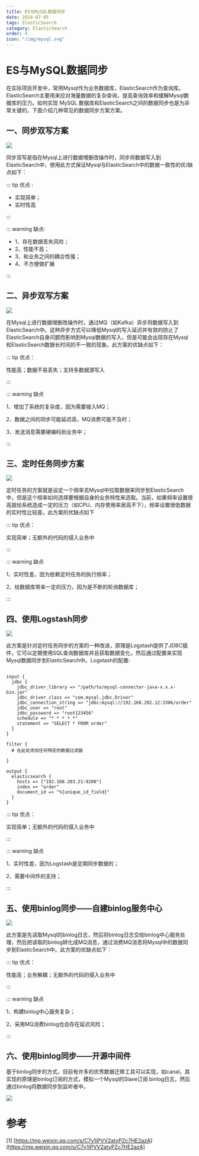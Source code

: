 ```yaml
---
title: ES与MySQL数据同步
date: 2024-07-05
tags: ElasticSearch
category: ElasticSearch
order: 4
icon: "/img/mysql.svg"
---
```


<!--more--->

# ES与MySQL数据同步

 在实际项目开发中，常用Mysql作为业务数据库，ElasticSearch作为查询库。ElasticSearch主要用来应对海量数据的复杂查询，提高查询效率和缓解Mysql数据库的压力。如何实现 MySQL 数据库和ElasticSearch之间的数据同步也是为非常关键的，下面介绍几种常见的数据同步方案方案。

## 一、同步双写方案

![](/image\es\es14.png)

 同步双写是指在Mysql上进行数据增删改操作时，同步将数据写入到ElasticSearch中，使用此方式保证Mysql与ElasticSearch中的数据一致性的优/缺点如下：

::: tip 优点 :

-  实现简单；
- 实时性高      

:::

::: warning 缺点:

-  1、存在数据丢失风险；
- 2、性能不高；
- 3、和业务之间的耦合性强；
- 4、不方便做扩展 

:::

## 二、异步双写方案

![](/image\es\es15.png)

在Mysql上进行数据增删改操作时，通过MQ（如Kafka）异步将数据写入到ElasticSearch中。这种异步方式可以降低Mysql的写入延迟并有效的防止了ElasticSearch自身问题而影响到Mysql数据的写入，但是可能会出现存在Mysql和ElasticSearch数据长时间的不一致的现象。此方案的优缺点如下：

::: tip 优点：

性能高；数据不易丢失；支持多数据源写入

:::

::: warning 缺点

1、增加了系统的复杂度，因为需要接入MQ；

2、数据之间的同步可能延迟高，MQ消费可能不及时；

3、发送消息需要硬编码到业务中；

:::

## 三、定时任务同步方案

![](/image\es\es16.png)

 定时任务的方案就是设定一个频率去Mysql中拉取数据来同步到ElasticSearch中，但是这个频率如何选择要根据自身的业务特性来选取。当前，如果频率设置很高就给系统造成一定的压力（如CPU、内存使用率居高不下），频率设置很低数据的实时性比较差。此方案的优缺点如下

::: tip 优点：

实现简单；无额外的代码的侵入业务中

:::

::: warning 缺点

1、实时性差，因为依赖定时任务的执行频率；

2、给数据库带来一定的压力，因为是不断的轮询数据库；

:::

## 四、使用Logstash同步

![](/image\es\es17.png)

此方案是针对定时任务同步的方案的一种改进，原理是Logstash提供了JDBC插件，它可以定期使用SQL查询数据库并且获取数据变化，然后通过配置来实现Mysql数据同步到ElasticSearch中。Logstash的配置:

```

input {
  jdbc {
    jdbc_driver_library => "/path/to/mysql-connector-java-x.x.x-bin.jar"
    jdbc_driver_class => "com.mysql.jdbc.Driver"
    jdbc_connection_string => "jdbc:mysql://192.168.202.12:3306/order"
    jdbc_user => "root"
    jdbc_password => "root123456"
    schedule => "* * * * *"
    statement => "SELECT * FROM order"
  }
}
 
filter {
  # 在此处添加任何特定的数据过滤器
  
}
 
output {
  elasticsearch {
    hosts => ["192.168.203.21:9200"]
    index => "order"
    document_id => "%{unique_id_field}"
  }
}
```

::: tip 优点：

实现简单；无额外的代码的侵入业务中

:::

::: warning 缺点

1、实时性差，因为Logstash是定期同步数据的；

2、需要中间件的支持；

:::

## 五、使用binlog同步——自建binlog服务中心

![](/image\es\es18.png)

此方案是先读取Mysql的binlog日志，然后将binlog日志交给binlog中心服务处理，然后把读取的binlog转化成MQ消息，通过消费MQ消息将Mysql中的数据同步到ElasticSearch中。此方案的优缺点如下：

::: tip 优点：

性能高；业务解耦；无额外的代码的侵入业务中

:::

::: warning 缺点

1、构建binlog中心服务复杂；

2、采用MQ消费binlog也会存在延迟风险；

:::

## 六、使用binlog同步——开源中间件

  基于binlog同步的方式，目前有许多的优秀数据迁移工具可以实现，如canal，其实现的原理是binlog订阅的方式，模拟一个Mysql的Slave订阅 binlog日志，然后通过binlog将数据同步到监听者中。

![](/image\es\es19.png)



# 参考

[1] [https://mp.weixin.qq.com/s/C7y1iPVV2atyPZc7HE2azA](https://mp.weixin.qq.com/s/C7y1iPVV2atyPZc7HE2azA)